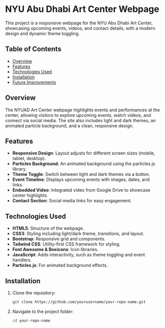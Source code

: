 # NYU Abu Dhabi Art Center Webpage

This project is a responsive webpage for the NYU Abu Dhabi Art Center, showcasing upcoming events, videos, and contact details, with a modern design and dynamic theme toggling.

## Table of Contents
- [Overview](#overview)
- [Features](#features)
- [Technologies Used](#technologies-used)
- [Installation](#installation)
- [Future Improvements](#future-improvements)

## Overview

The NYUAD Art Center webpage highlights events and performances at the center, allowing visitors to explore upcoming events, watch videos, and connect via social media. The site also includes light and dark themes, an animated particle background, and a clean, responsive design.

## Features

- **Responsive Design**: Layout adjusts for different screen sizes (mobile, tablet, desktop).
- **Particles Background**: An animated background using the particles.js library.
- **Theme Toggle**: Switch between light and dark themes via a button.
- **Event Timeline**: Displays upcoming events with images, dates, and links.
- **Embedded Video**: Integrated video from Google Drive to showcase center highlights.
- **Contact Section**: Social media links for easy engagement.

## Technologies Used

- **HTML5**: Structure of the webpage.
- **CSS3**: Styling including light/dark theme, transitions, and layout.
- **Bootstrap**: Responsive grid and components.
- **Tailwind CSS**: Utility-first CSS framework for styling.
- **Font Awesome & Boxicons**: Icon libraries.
- **JavaScript**: Adds interactivity, such as theme toggling and event handlers.
- **Particles.js**: For animated background effects.

## Installation

1. Clone the repository:
   ```bash
   git clone https://github.com/yourusername/your-repo-name.git
2. Navigate to the project folder:
   ```bash
   cd your-repo-name
